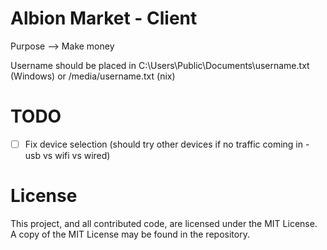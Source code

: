# Albion Market - Client
Purpose --> Make money

Username should be placed in C:\Users\Public\Documents\username.txt (Windows) or /media/username.txt (nix)

# TODO
- [ ] Fix device selection (should try other devices if no traffic coming in - usb vs wifi vs wired)

# License
This project, and all contributed code, are licensed under the MIT
License. A copy of the MIT License may be found in the repository.

